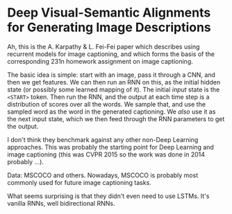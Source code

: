 # Deep Visual-Semantic Alignments for Generating Image Descriptions

Ah, this is the A. Karpathy & L. Fei-Fei paper which describes using recurrent
models for image captioning, and which forms the basis of the corresponding 231n
homework assignment on image captioning.

The basic idea is simple: start with an image, pass it through a CNN, and then
we get features. We can then run an RNN on this, as the initial hidden state (or
possibly some learned mapping of it). The initial *input* state is the `<START>`
token. Then run the RNN, and the output at each time step is a distribution of
scores over all the words. We sample that, and use the sampled word as the word
in the generated captioning.  We *also* use it as the next input state, which we
then feed through the RNN parameters to get the output. 

I don't think they benchmark against any other non-Deep Learning approaches.
This was probably the starting point for Deep Learning and image captioning
(this was CVPR 2015 so the work was done in 2014 probably ...).

Data: MSCOCO and others. Nowadays, MSCOCO is probably most commonly used for
future image captioning tasks.

What seems surprising is that they didn't even need to use LSTMs. It's vanilla
RNNs, well bidirectional RNNs.
